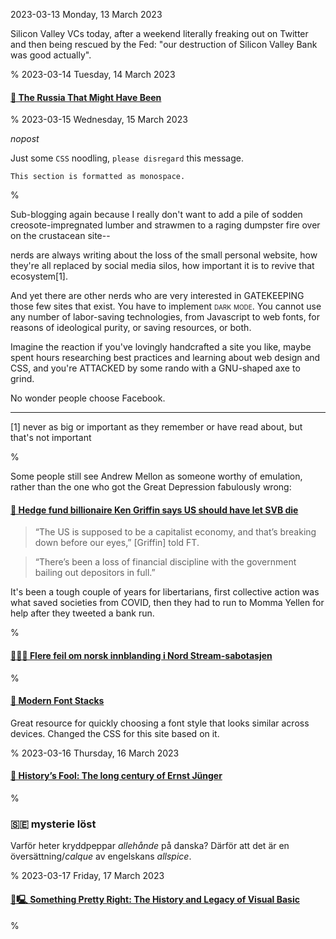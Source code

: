 2023-03-13 Monday, 13 March 2023

Silicon Valley VCs today, after a weekend literally freaking out on Twitter and then being rescued by the Fed: "our destruction of Silicon Valley Bank was good actually".

%
2023-03-14 Tuesday, 14 March 2023

#### [🔗 The Russia That Might Have Been](https://www.foreignaffairs.com/ukraine/russia-might-have-been?utm_source=twitter_posts&utm_medium=social&utm_campaign=tw_daily_soc)

%
2023-03-15 Wednesday, 15 March 2023

*nopost* 

Just some `CSS` noodling, `please disregard` this message.

    This section is formatted as monospace.
	
%

Sub-blogging again because I really don't want to add a pile of sodden creosote-impregnated lumber and strawmen to a raging dumpster fire over on the crustacean site--

nerds are always writing about the loss of the small personal website, how they're all replaced by social media silos, how important it is to revive that ecosystem[1].

And yet there are other nerds who are very interested in GATEKEEPING those few sites that exist. You have to implement <span style="font-variant: small-caps;">dark mode</span>. You cannot use any number of labor-saving technologies, from Javascript to web fonts, for reasons of ideological purity, or saving resources, or both. 

Imagine the reaction if you've lovingly handcrafted a site you like, maybe spent hours researching best practices and learning about web design and CSS, and you're ATTACKED by some rando with a GNU-shaped axe to grind. 

No wonder people choose Facebook.

--- 

<!-- vktlcr -->

[1] never as big or important as they remember or have read about, but that's not important

%

Some people still see Andrew Mellon as someone worthy of emulation, rather than the one who got the Great Depression fabulously wrong:

#### [🔗 Hedge fund billionaire Ken Griffin says US should have let SVB die](https://protos.com/hedge-fund-billionaire-ken-griffin-says-us-should-have-let-svb-die/)

> “The US is supposed to be a capitalist economy, and that’s breaking down before our eyes,” [Griffin] told FT.

> “There’s been a loss of financial discipline with the government bailing out depositors in full.”

It's been a tough couple of years for libertarians, first collective action was what saved societies from COVID, then they had to run to Momma Yellen for help after they tweeted a bank run. 

%

#### [🔗&#x1F1F3;&#x1F1F4; Flere feil om norsk innblanding i Nord Stream-sabotasjen](https://journalisten.no/faktiskno-faktasjekker-seymour-hersh/563656)

%

#### [🔗 Modern Font Stacks](https://modernfontstacks.com/)

Great resource for quickly choosing a font style that looks similar across devices. Changed the CSS for this site based on it.

%
2023-03-16 Thursday, 16 March 2023

#### [🔗 History’s Fool: The long century of Ernst Jünger](https://harpers.org/archive/2023/03/historys-fool-ernst-junger/)

%

### &#x1F1F8;&#x1F1EA; mysterie löst

Varför heter kryddpeppar *allehånde* på danska? Därför att det är en översättning/*calque* av engelskans *allspice*.

%
2023-03-17 Friday, 17 March 2023

#### [🔗🖳 Something Pretty Right: The History and Legacy of Visual Basic](https://retool.com/visual-basic/)

%
